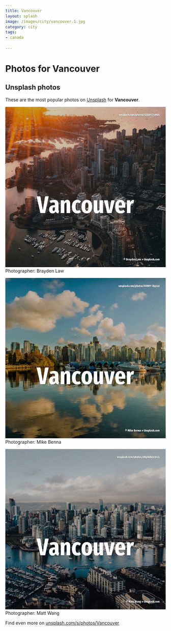 ```yaml
---
title: Vancouver
layout: splash
image: /images/city/vancouver.1.jpg
category: city
tags:
- canada

---
```

# Photos for Vancouver
 
## Unsplash photos
These are the most popular photos on [Unsplash](https://unsplash.com) for **Vancouver**.
 
![Vancouver](/images/city/vancouver.1.jpg)
Photographer:  Brayden Law
 
![Vancouver](/images/city/vancouver.2.jpg)
Photographer:  Mike Benna
 
![Vancouver](/images/city/vancouver.3.jpg)
Photographer:  Matt Wang
 
Find even more on [unsplash.com/s/photos/Vancouver](https://unsplash.com/s/photos/Vancouver)
 
